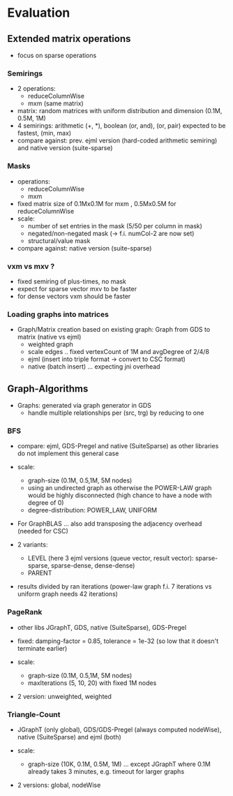 # Evaluation

## Extended matrix operations

* focus on sparse operations

### Semirings 
* 2 operations:  
    * reduceColumnWise
    * mxm (same matrix)
* matrix: random matrices with uniform distribution and dimension (0.1M, 0.5M, 1M) 
* 4 semirings: arithmetic (+, *), boolean (or, and), (or, pair) expected to be fastest, (min, max)
* compare against: prev. ejml version (hard-coded arithmetic semiring) and native version (suite-sparse)

### Masks
* operations: 
   * reduceColumnWise
   * mxm 
* fixed matrix size of 0.1Mx0.1M for mxm , 0.5Mx0.5M for reduceColumnWise
* scale: 
   * number of set entries in the mask (5/50 per column in mask)
   * negated/non-negated mask (-> f.i. numCol-2 are now set)
   * structural/value mask 
* compare against: native version (suite-sparse)


### vxm vs mxv ?
<!-- ** TODO  e.g. clean-up benchmarks ** -->
* fixed semiring of plus-times, no mask
* expect for sparse vector mxv to be faster
* for dense vectors vxm should be faster


### Loading graphs into matrices   
* Graph/Matrix creation based on existing graph: Graph from GDS to matrix (native vs ejml)
    * weighted graph
    * scale edges .. fixed vertexCount of 1M and avgDegree of 2/4/8 
    * ejml (insert into triple format -> convert to CSC format)
    * native (batch insert) ... expecting jni overhead
    

## Graph-Algorithms

- Graphs: generated via graph generator in GDS 
    - handle multiple relationships per (src, trg) by reducing to one

### BFS
* compare: ejml, GDS-Pregel and native (SuiteSparse) as other libraries do not implement this general case

* scale: 
    * graph-size (0.1M, 0.5,1M, 5M nodes)
    * using an undirected graph as otherwise the POWER-LAW graph would be highly disconnected (high chance to have a node with degree of 0)
    * degree-distribution: POWER_LAW, UNIFORM 

* For GraphBLAS ... also add transposing the adjacency overhead (needed for CSC) 

* 2 variants: 
    * LEVEL (here 3 ejml versions (queue vector, result vector): sparse-sparse, sparse-dense, dense-dense)
    * PARENT
    
* results divided by ran iterations (power-law graph f.i. 7 iterations vs uniform graph needs 42 iterations)

### PageRank
* other libs JGraphT, GDS, native (SuiteSparse), GDS-Pregel

* fixed: damping-factor = 0.85, tolerance = 1e-32 (so low that it doesn't terminate earlier)

* scale: 
    * graph-size (0.1M, 0.5,1M, 5M nodes)
    * maxIterations (5, 10, 20) with fixed 1M nodes

* 2 version: unweighted, weighted


### Triangle-Count
* JGraphT (only global), GDS/GDS-Pregel (always computed nodeWise), native (SuiteSparse) and ejml (both)

* scale: 
    * graph-size (10K, 0.1M, 0.5M, 1M) ... except JGraphT where 0.1M already takes 3 minutes, e.g. timeout for larger graphs

* 2 versions: global, nodeWise 
 


